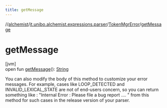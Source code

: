 ```yaml
---
title: getMessage
---
```

//[alchemist](../../../index.html)/[it.unibo.alchemist.expressions.parser](../index.html)/[TokenMgrError](index.html)/[getMessage](get-message.html)



# getMessage



[jvm]\
open fun [getMessage](get-message.html)(): [String](https://docs.oracle.com/javase/8/docs/api/java/lang/String.html)



You can also modify the body of this method to customize your error messages. For example, cases like LOOP_DETECTED and INVALID_LEXICAL_STATE are not of end-users concern, so you can return something like : "Internal Error : Please file a bug report .... " from this method for such cases in the release version of your parser.




